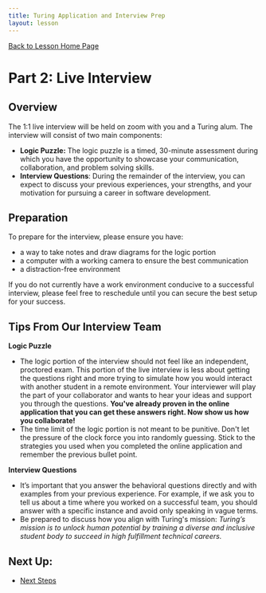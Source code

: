 ```yaml
---
title: Turing Application and Interview Prep
layout: lesson
---
```


<a href="../">Back to Lesson Home Page</a>

# Part 2: Live Interview

## Overview

The 1:1 live interview will be held on zoom with you and a Turing alum. The interview will consist of two main components: 

- **Logic Puzzle:** The logic puzzle is a timed, 30-minute assessment during which you have the opportunity to showcase your communication, collaboration, and problem solving skills. 
- **Interview Questions**: During the remainder of the interview, you can expect to discuss your previous experiences, your strengths, and your motivation for pursuing a career in software development.

## Preparation

To prepare for the interview, please ensure you have:

- a way to take notes and draw diagrams for the logic portion
- a computer with a working camera to ensure the best communication
- a distraction-free environment

If you do not currently have a work environment conducive to a successful interview, please feel free to reschedule until you can secure the best setup for your success.

## Tips From Our Interview Team
**Logic Puzzle**
- The logic portion of the interview should not feel like an independent, proctored exam. This portion of the live interview is less about getting the questions right and more trying to simulate how you would interact with another student in a remote environment. Your interviewer will play the part of your collaborator and wants to hear your ideas and support you through the questions. **You've already proven in the online application that you can get these answers right. Now show us how you collaborate!**
- The time limit of the logic portion is not meant to be punitive. Don't let the pressure of the clock force you into randomly guessing. Stick to the strategies you used when you completed the online application and remember the previous bullet point.   
  
**Interview Questions**
- It’s important that you answer the behavioral questions directly and with examples from your previous experience. For example, if we ask you to tell us about a time where you worked on a successful team, you should answer with a specific instance and avoid only speaking in vague terms.
- Be prepared to discuss how you align with Turing's mission: *Turing’s mission is to unlock human potential by training a diverse and inclusive student body to succeed in high fulfillment technical careers.*

## Next Up:
- [Next Steps](../next-steps)
